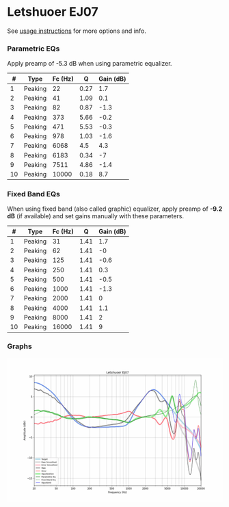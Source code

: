 # Letshuoer EJ07
See [usage instructions](https://github.com/jaakkopasanen/AutoEq#usage) for more options and info.

### Parametric EQs
Apply preamp of -5.3 dB when using parametric equalizer.

|   # | Type    |   Fc (Hz) |    Q |   Gain (dB) |
|-----|---------|-----------|------|-------------|
|   1 | Peaking |        22 | 0.27 |         1.7 |
|   2 | Peaking |        41 | 1.09 |         0.1 |
|   3 | Peaking |        82 | 0.87 |        -1.3 |
|   4 | Peaking |       373 | 5.66 |        -0.2 |
|   5 | Peaking |       471 | 5.53 |        -0.3 |
|   6 | Peaking |       978 | 1.03 |        -1.6 |
|   7 | Peaking |      6068 | 4.5  |         4.3 |
|   8 | Peaking |      6183 | 0.34 |        -7   |
|   9 | Peaking |      7511 | 4.86 |        -1.4 |
|  10 | Peaking |     10000 | 0.18 |         8.7 |

### Fixed Band EQs
When using fixed band (also called graphic) equalizer, apply preamp of **-9.2 dB** (if available) and set gains manually with these parameters.

|   # | Type    |   Fc (Hz) |    Q |   Gain (dB) |
|-----|---------|-----------|------|-------------|
|   1 | Peaking |        31 | 1.41 |         1.7 |
|   2 | Peaking |        62 | 1.41 |        -0   |
|   3 | Peaking |       125 | 1.41 |        -0.6 |
|   4 | Peaking |       250 | 1.41 |         0.3 |
|   5 | Peaking |       500 | 1.41 |        -0.5 |
|   6 | Peaking |      1000 | 1.41 |        -1.3 |
|   7 | Peaking |      2000 | 1.41 |         0   |
|   8 | Peaking |      4000 | 1.41 |         1.1 |
|   9 | Peaking |      8000 | 1.41 |         2   |
|  10 | Peaking |     16000 | 1.41 |         9   |

### Graphs
![](./Letshuoer%20EJ07.png)

